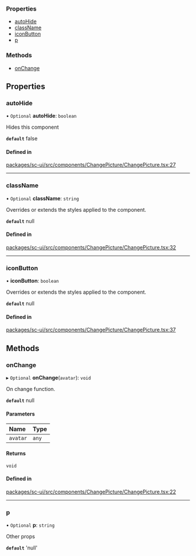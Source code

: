 ### Properties

- [autoHide](ChangePictureProps.md#autohide)
- [className](ChangePictureProps.md#classname)
- [iconButton](ChangePictureProps.md#iconbutton)
- [p](#p)

### Methods

- [onChange](ChangePictureProps.md#onchange)

## Properties

### autoHide

• `Optional` **autoHide**: `boolean`

Hides this component

**`default`** false

#### Defined in

[packages/sc-ui/src/components/ChangePicture/ChangePicture.tsx:27](https://github.com/selfcommunity/community-ui/blob/6b6e2bd/packages/sc-ui/src/components/ChangePicture/ChangePicture.tsx#L27)

___

### className

• `Optional` **className**: `string`

Overrides or extends the styles applied to the component.

**`default`** null

#### Defined in

[packages/sc-ui/src/components/ChangePicture/ChangePicture.tsx:32](https://github.com/selfcommunity/community-ui/blob/6b6e2bd/packages/sc-ui/src/components/ChangePicture/ChangePicture.tsx#L32)

___

### iconButton

• **iconButton**: `boolean`

Overrides or extends the styles applied to the component.

**`default`** null

#### Defined in

[packages/sc-ui/src/components/ChangePicture/ChangePicture.tsx:37](https://github.com/selfcommunity/community-ui/blob/6b6e2bd/packages/sc-ui/src/components/ChangePicture/ChangePicture.tsx#L37)

## Methods

### onChange

▸ `Optional` **onChange**(`avatar`): `void`

On change function.

**`default`** null

#### Parameters

| Name | Type |
| :------ | :------ |
| `avatar` | `any` |

#### Returns

`void`

#### Defined in

[packages/sc-ui/src/components/ChangePicture/ChangePicture.tsx:22](https://github.com/selfcommunity/community-ui/blob/6b6e2bd/packages/sc-ui/src/components/ChangePicture/ChangePicture.tsx#L22)

___
 
### p

• `Optional` **p**: `string`

Other props

**`default`** 'null'